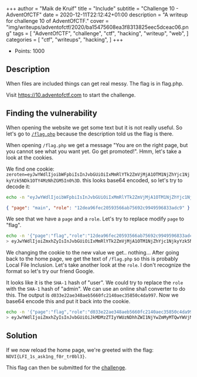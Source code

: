 +++
author = "Maik de Kruif"
title = "Include"
subtitle = "Challenge 10 - AdventOfCTF"
date = 2020-12-11T22:12:42+01:00
description = "A writeup for challenge 10 of AdventOfCTF."
cover = "img/writeups/adventofctf/2020/ba15475608ea3f8313825eec5dceac06.png"
tags = [
    "AdventOfCTF",
    "challenge",
    "ctf",
    "hacking",
    "writeup",
    "web",
]
categories = [
    "ctf",
    "writeups",
    "hacking",
]
+++

- Points: 1000

## Description

When files are included things can get real messy. The flag is in flag.php.

Visit <https://10.adventofctf.com> to start the challenge.

## Finding the vulnerability

When opening the website we get some text but it is not really useful. So let's go to [`/flag.php`](https://10.adventofctf.com/flag.php) because the description told us the flag is there.

When opening `/flag.php` we get a message "You are on the right page, but you cannot see what you want yet. Go get promoted!". Hmm, let's take a look at the cookies.

We find one cookie: `zeroten=eyJwYWdlIjoibWFpbiIsInJvbGUiOiIxMmRlYTk2ZmVjMjA1OTM1NjZhYjc1NjkyYzk5NDk1OTY4MzNhZGM5In0%3D`. this looks base64 encoded, so let's try to decode it:

```bash
echo -n "eyJwYWdlIjoibWFpbiIsInJvbGUiOiIxMmRlYTk2ZmVjMjA1OTM1NjZhYjc1NjkyYzk5NDk1OTY4MzNhZGM5In0=" | base64 -d
```

```json
{ "page": "main", "role": "12dea96fec20593566ab75692c9949596833adc9" }
```

We see that we have a `page` and a `role`. Let's try to replace modify `page` to "flag".

```bash
echo -n '{"page":"flag","role":"12dea96fec20593566ab75692c9949596833adc9"}' | base64 -w 0
> eyJwYWdlIjoiZmxhZyIsInJvbGUiOiIxMmRlYTk2ZmVjMjA1OTM1NjZhYjc1NjkyYzk5NDk1OTY4MzNhZGM5In0=
```

We changing the cookie to the new value we get.. nothing... After going back to the home page, we get the text of `/flag.php` so this is probably Local File Inclusion. Let's take another look at the `role`. I don't recognize the format so let's try our friend Google.

It looks like it is the `SHA-1` hash of "user". We could try to replace the `role` with the `SHA-1` hash of "admin". We can use an online sha1 converter to do this. The output is `d033e22ae348aeb5660fc2140aec35850c4da997`. Now we base64 encode this and put it back into the cookie.

```bash
echo -n '{"page":"flag","role":"d033e22ae348aeb5660fc2140aec35850c4da997"}' | base64 -w 0
> eyJwYWdlIjoiZmxhZyIsInJvbGUiOiJkMDMzZTIyYWUzNDhhZWI1NjYwZmMyMTQwYWVjMzU4NTBjNGRhOTk3In0=
```

## Solution

If we now reload the home page, we're greeted with the flag: `NOVI{LFI_1s_ask1ng_f0r_tr0bl3}`.

This flag can then be submitted for the [challenge](https://ctfd.adventofctf.com/challenges#10-11).

